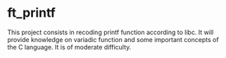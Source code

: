 # ft_printf
This project consists in recoding printf function according to libc. It will provide knowledge on variadic function and some important concepts of the C language. It is of moderate difficulty.
